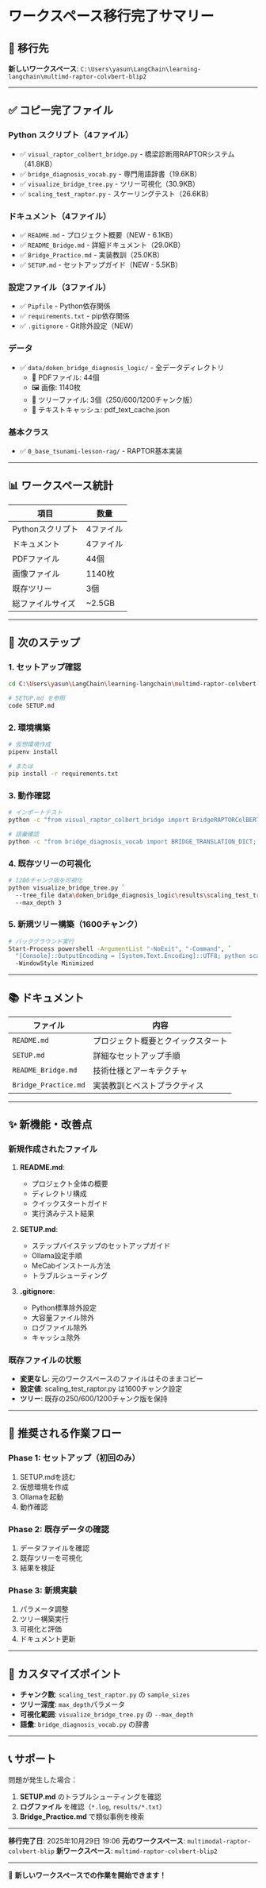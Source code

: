 # ワークスペース移行完了サマリー

## 📁 移行先

**新しいワークスペース**: `C:\Users\yasun\LangChain\learning-langchain\multimd-raptor-colvbert-blip2`

---

## ✅ コピー完了ファイル

### Python スクリプト（4ファイル）
- ✅ `visual_raptor_colbert_bridge.py` - 橋梁診断用RAPTORシステム（41.8KB）
- ✅ `bridge_diagnosis_vocab.py` - 専門用語辞書（19.6KB）
- ✅ `visualize_bridge_tree.py` - ツリー可視化（30.9KB）
- ✅ `scaling_test_raptor.py` - スケーリングテスト（26.6KB）

### ドキュメント（4ファイル）
- ✅ `README.md` - プロジェクト概要（NEW - 6.1KB）
- ✅ `README_Bridge.md` - 詳細ドキュメント（29.0KB）
- ✅ `Bridge_Practice.md` - 実装教訓（25.0KB）
- ✅ `SETUP.md` - セットアップガイド（NEW - 5.5KB）

### 設定ファイル（3ファイル）
- ✅ `Pipfile` - Python依存関係
- ✅ `requirements.txt` - pip依存関係
- ✅ `.gitignore` - Git除外設定（NEW）

### データ
- ✅ `data/doken_bridge_diagnosis_logic/` - 全データディレクトリ
  - 📄 PDFファイル: 44個
  - 🖼️ 画像: 1140枚
  - 🌳 ツリーファイル: 3個（250/600/1200チャンク版）
  - 📝 テキストキャッシュ: pdf_text_cache.json

### 基本クラス
- ✅ `0_base_tsunami-lesson-rag/` - RAPTOR基本実装

---

## 📊 ワークスペース統計

| 項目 | 数量 |
|------|------|
| Pythonスクリプト | 4ファイル |
| ドキュメント | 4ファイル |
| PDFファイル | 44個 |
| 画像ファイル | 1140枚 |
| 既存ツリー | 3個 |
| 総ファイルサイズ | ~2.5GB |

---

## 🚀 次のステップ

### 1. セットアップ確認

```bash
cd C:\Users\yasun\LangChain\learning-langchain\multimd-raptor-colvbert-blip2

# SETUP.md を参照
code SETUP.md
```

### 2. 環境構築

```bash
# 仮想環境作成
pipenv install

# または
pip install -r requirements.txt
```

### 3. 動作確認

```bash
# インポートテスト
python -c "from visual_raptor_colbert_bridge import BridgeRAPTORColBERT; print('✅ OK')"

# 語彙確認
python -c "from bridge_diagnosis_vocab import BRIDGE_TRANSLATION_DICT; print(f'{len(BRIDGE_TRANSLATION_DICT)}語彙')"
```

### 4. 既存ツリーの可視化

```bash
# 1200チャンク版を可視化
python visualize_bridge_tree.py `
  --tree_file data\doken_bridge_diagnosis_logic\results\scaling_test_tree_1200chunks_20251029_000143.pkl `
  --max_depth 3
```

### 5. 新規ツリー構築（1600チャンク）

```bash
# バックグラウンド実行
Start-Process powershell -ArgumentList "-NoExit", "-Command", `
  "[Console]::OutputEncoding = [System.Text.Encoding]::UTF8; python scaling_test_raptor.py 2>&1 | Tee-Object -FilePath 'build_1600chunks.log'" `
  -WindowStyle Minimized
```

---

## 📚 ドキュメント

| ファイル | 内容 |
|---------|------|
| `README.md` | プロジェクト概要とクイックスタート |
| `SETUP.md` | 詳細なセットアップ手順 |
| `README_Bridge.md` | 技術仕様とアーキテクチャ |
| `Bridge_Practice.md` | 実装教訓とベストプラクティス |

---

## ✨ 新機能・改善点

### 新規作成されたファイル

1. **README.md**: 
   - プロジェクト全体の概要
   - ディレクトリ構成
   - クイックスタートガイド
   - 実行済みテスト結果

2. **SETUP.md**:
   - ステップバイステップのセットアップガイド
   - Ollama設定手順
   - MeCabインストール方法
   - トラブルシューティング

3. **.gitignore**:
   - Python標準除外設定
   - 大容量ファイル除外
   - ログファイル除外
   - キャッシュ除外

### 既存ファイルの状態

- **変更なし**: 元のワークスペースのファイルはそのままコピー
- **設定値**: scaling_test_raptor.py は1600チャンク設定
- **ツリー**: 既存の250/600/1200チャンク版を保持

---

## 🎯 推奨される作業フロー

### Phase 1: セットアップ（初回のみ）
1. SETUP.mdを読む
2. 仮想環境を作成
3. Ollamaを起動
4. 動作確認

### Phase 2: 既存データの確認
1. データファイルを確認
2. 既存ツリーを可視化
3. 結果を検証

### Phase 3: 新規実験
1. パラメータ調整
2. ツリー構築実行
3. 可視化と評価
4. ドキュメント更新

---

## 🔧 カスタマイズポイント

- **チャンク数**: `scaling_test_raptor.py` の `sample_sizes`
- **ツリー深度**: `max_depth`パラメータ
- **可視化範囲**: `visualize_bridge_tree.py` の `--max_depth`
- **語彙**: `bridge_diagnosis_vocab.py` の辞書

---

## 📞 サポート

問題が発生した場合：

1. **SETUP.md** のトラブルシューティングを確認
2. **ログファイル** を確認（`*.log`, `results/*.txt`）
3. **Bridge_Practice.md** で類似事例を検索

---

**移行完了日**: 2025年10月29日 19:06
**元のワークスペース**: `multimodal-raptor-colvbert-blip`
**新ワークスペース**: `multimd-raptor-colvbert-blip2`

---

🎉 **新しいワークスペースでの作業を開始できます！**
